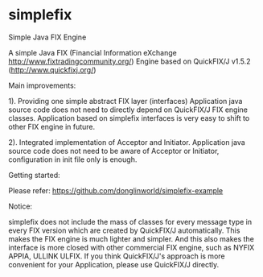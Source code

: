 # simplefix
Simple Java FIX Engine

A simple Java FIX (Financial Information eXchange http://www.fixtradingcommunity.org/) Engine based on QuickFIX/J v1.5.2 (http://www.quickfixj.org/)

Main improvements:

1). Providing one simple abstract FIX layer (interfaces)
Application java source code does not need to directly depend on QuickFIX/J FIX engine classes.
Application based on simplefix interfaces is very easy to shift to other FIX engine in future.

2). Integrated implementation of Acceptor and Initiator.
Application java source code does not need to be aware of Acceptor or Initiator, configuration in init file only is enough.


Getting started:

Please refer: https://github.com/donglinworld/simplefix-example

Notice:

simplefix does not include the mass of classes for every message type in every FIX version which are created by QuickFIX/J automatically.
This makes the FIX engine is much lighter and simpler.
And this also makes the interface is more closed with other commercial FIX engine, such as NYFIX APPIA, ULLINK ULFIX.
If you think QuickFIX/J's approach is more convenient for your Application, please use QuickFIX/J directly.
